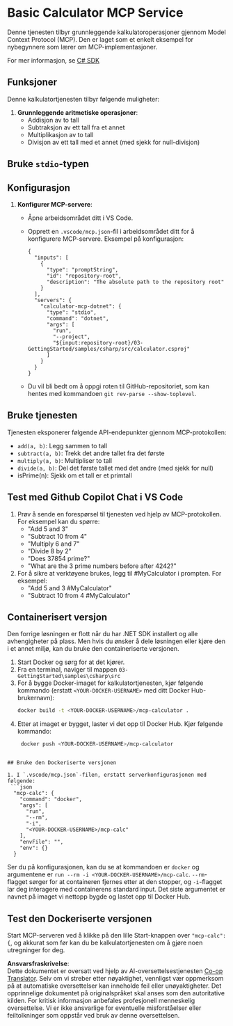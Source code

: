 <!--
CO_OP_TRANSLATOR_METADATA:
{
  "original_hash": "882aae00f1d3f007e20d03b883f44afa",
  "translation_date": "2025-07-13T22:17:00+00:00",
  "source_file": "03-GettingStarted/samples/csharp/README.md",
  "language_code": "no"
}
-->
# Basic Calculator MCP Service

Denne tjenesten tilbyr grunnleggende kalkulatoroperasjoner gjennom Model Context Protocol (MCP). Den er laget som et enkelt eksempel for nybegynnere som lærer om MCP-implementasjoner.

For mer informasjon, se [C# SDK](https://github.com/modelcontextprotocol/csharp-sdk)

## Funksjoner

Denne kalkulatortjenesten tilbyr følgende muligheter:

1. **Grunnleggende aritmetiske operasjoner**:
   - Addisjon av to tall
   - Subtraksjon av ett tall fra et annet
   - Multiplikasjon av to tall
   - Divisjon av ett tall med et annet (med sjekk for null-divisjon)

## Bruke `stdio`-typen

## Konfigurasjon

1. **Konfigurer MCP-servere**:
   - Åpne arbeidsområdet ditt i VS Code.
   - Opprett en `.vscode/mcp.json`-fil i arbeidsområdet ditt for å konfigurere MCP-servere. Eksempel på konfigurasjon:

     ```jsonc
     {
       "inputs": [
         {
           "type": "promptString",
           "id": "repository-root",
           "description": "The absolute path to the repository root"
         }
       ],
       "servers": {
         "calculator-mcp-dotnet": {
           "type": "stdio",
           "command": "dotnet",
           "args": [
             "run",
             "--project",
             "${input:repository-root}/03-GettingStarted/samples/csharp/src/calculator.csproj"
           ]
         }
       }
     }
     ```

   - Du vil bli bedt om å oppgi roten til GitHub-repositoriet, som kan hentes med kommandoen `git rev-parse --show-toplevel`.

## Bruke tjenesten

Tjenesten eksponerer følgende API-endepunkter gjennom MCP-protokollen:

- `add(a, b)`: Legg sammen to tall
- `subtract(a, b)`: Trekk det andre tallet fra det første
- `multiply(a, b)`: Multipliser to tall
- `divide(a, b)`: Del det første tallet med det andre (med sjekk for null)
- isPrime(n): Sjekk om et tall er et primtall

## Test med Github Copilot Chat i VS Code

1. Prøv å sende en forespørsel til tjenesten ved hjelp av MCP-protokollen. For eksempel kan du spørre:
   - "Add 5 and 3"
   - "Subtract 10 from 4"
   - "Multiply 6 and 7"
   - "Divide 8 by 2"
   - "Does 37854 prime?"
   - "What are the 3 prime numbers before after 4242?"
2. For å sikre at verktøyene brukes, legg til #MyCalculator i prompten. For eksempel:
   - "Add 5 and 3 #MyCalculator"
   - "Subtract 10 from 4 #MyCalculator"

## Containerisert versjon

Den forrige løsningen er flott når du har .NET SDK installert og alle avhengigheter på plass. Men hvis du ønsker å dele løsningen eller kjøre den i et annet miljø, kan du bruke den containeriserte versjonen.

1. Start Docker og sørg for at det kjører.
1. Fra en terminal, naviger til mappen `03-GettingStarted\samples\csharp\src`
1. For å bygge Docker-imaget for kalkulatortjenesten, kjør følgende kommando (erstatt `<YOUR-DOCKER-USERNAME>` med ditt Docker Hub-brukernavn):
   ```bash
   docker build -t <YOUR-DOCKER-USERNAME>/mcp-calculator .
   ```
1. Etter at imaget er bygget, laster vi det opp til Docker Hub. Kjør følgende kommando:
   ```bash
    docker push <YOUR-DOCKER-USERNAME>/mcp-calculator
  ```

## Bruke den Dockeriserte versjonen

1. I `.vscode/mcp.json`-filen, erstatt serverkonfigurasjonen med følgende:
   ```json
    "mcp-calc": {
      "command": "docker",
      "args": [
        "run",
        "--rm",
        "-i",
        "<YOUR-DOCKER-USERNAME>/mcp-calc"
      ],
      "envFile": "",
      "env": {}
    }
   ```
   Ser du på konfigurasjonen, kan du se at kommandoen er `docker` og argumentene er `run --rm -i <YOUR-DOCKER-USERNAME>/mcp-calc`. `--rm`-flagget sørger for at containeren fjernes etter at den stopper, og `-i`-flagget lar deg interagere med containerens standard input. Det siste argumentet er navnet på imaget vi nettopp bygde og lastet opp til Docker Hub.

## Test den Dockeriserte versjonen

Start MCP-serveren ved å klikke på den lille Start-knappen over `"mcp-calc": {`, og akkurat som før kan du be kalkulatortjenesten om å gjøre noen utregninger for deg.

**Ansvarsfraskrivelse**:  
Dette dokumentet er oversatt ved hjelp av AI-oversettelsestjenesten [Co-op Translator](https://github.com/Azure/co-op-translator). Selv om vi streber etter nøyaktighet, vennligst vær oppmerksom på at automatiske oversettelser kan inneholde feil eller unøyaktigheter. Det opprinnelige dokumentet på originalspråket skal anses som den autoritative kilden. For kritisk informasjon anbefales profesjonell menneskelig oversettelse. Vi er ikke ansvarlige for eventuelle misforståelser eller feiltolkninger som oppstår ved bruk av denne oversettelsen.